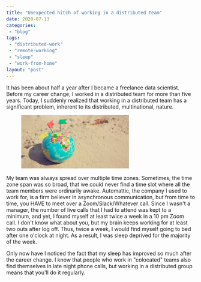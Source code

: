 ```yaml
---
title: "Unexpected hitch of working in a distributed team"
date: 2020-07-13
categories: 
 - "blog"
tags: 
 - "distributed-work"
 - "remote-working"
 - "sleep"
 - "work-from-home"
layout: "post"
---
```


<!-- wp:paragraph -->
It has been about half a year after I became a freelance data scientist. Before my career change, I worked in a distributed team for more than five years. Today, I suddenly realized that working in a distributed team has a significant problem, inherent to its distributed, multinational, nature.


<!-- /wp:paragraph -->

<!-- wp:image {"align":"right","id":3417,"width":287,"height":142,"sizeSlug":"large"} -->
<div class="wp-block-image"><figure class="alignright size-large is-resized"><img src="/assets/img/2020/07/pexels-photo-346696.jpeg" alt="" class="wp-image-3417" width="287" height="142"></figure></div>


<!-- /wp:image -->

<!-- wp:paragraph -->
My team was always spread over multiple time zones. Sometimes, the time zone span was so broad, that we could never find a time slot where all the team members were ordinarily awake. Automattic, the company I used to work for, is a firm believer in asynchronous communication, but from time to time, you HAVE to meet over a Zoom/Slack/Whatever call. Since I wasn't a manager, the number of live calls that I had to attend was kept to a minimum, and yet, I found myself at least twice a week in a 10 pm Zoom call. I don't know what about you, but my brain keeps working for at least two outs after log off. Thus, twice a week, I would find myself going to bed after one o'clock at night. As a result, I was sleep deprived for the majority of the week. 


<!-- /wp:paragraph -->

<!-- wp:paragraph -->
Only now have I noticed the fact that my sleep has improved so much after the career change. I know that people who work in "colocated" teams also find themselves in late night phone calls, but working in a distributed group means that you'll do it regularly.


<!-- /wp:paragraph -->
